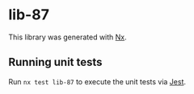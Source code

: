 # lib-87

This library was generated with [Nx](https://nx.dev).

## Running unit tests

Run `nx test lib-87` to execute the unit tests via [Jest](https://jestjs.io).
